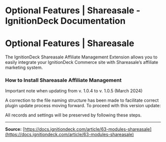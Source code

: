 # Optional Features | Shareasale - IgnitionDeck Documentation

# Optional Features | Shareasale

[](javascript:window.print())
The IgnitionDeck Shareasale Affiliate Management Extension allows you to easily integrate your IgnitionDeck Commerce site with Shareasale’s affiliate marketing system.

### How to Install Shareasale Affiliate Management

Important note when updating from v. 1.0.4 to v. 1.0.5 (March 2024)

A correction to the file naming structure has been made to facilitate correct plugin update process moving forward. To proceed with this version update:

All records and settings will be preserved by following these steps.



---
**Source:** [https://docs.ignitiondeck.com/article/63-modules-shareasale](https://docs.ignitiondeck.com/article/63-modules-shareasale)
